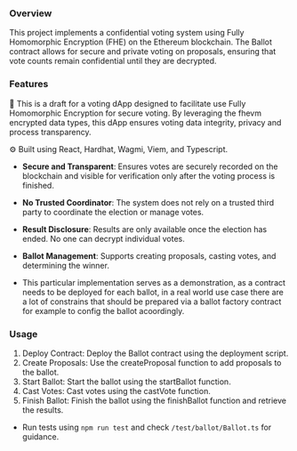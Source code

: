 

### Overview

This project implements a confidential voting system using Fully Homomorphic Encryption (FHE) on the Ethereum blockchain. The Ballot contract allows for secure and private voting on proposals, ensuring that vote counts remain confidential until they are decrypted.

### Features

🧪 This is a draft for a voting dApp designed to facilitate use Fully Homomorphic Encryption for secure voting. By leveraging the fhevm encrypted data types, this dApp ensures voting data integrity, privacy and process transparency.

⚙️ Built using React, Hardhat, Wagmi, Viem, and Typescript.

- **Secure and Transparent**: Ensures votes are securely recorded on the blockchain and visible for verification only after the voting process is finished.

- **No Trusted Coordinator**: The system does not rely on a trusted third party to coordinate the election or manage votes.

- **Result Disclosure**: Results are only available once the election has ended. No one can decrypt individual votes.

- **Ballot Management**: Supports creating proposals, casting votes, and determining the winner.

- This particular implementation serves as a demonstration, as a contract needs to be deployed for each ballot, in a real world use case there are a lot of constrains that should be prepared via a ballot factory contract for example to config the ballot acoordingly.

### Usage

1. Deploy Contract: Deploy the Ballot contract using the deployment script.
2. Create Proposals: Use the createProposal function to add proposals to the ballot.
3. Start Ballot: Start the ballot using the startBallot function.
4. Cast Votes: Cast votes using the castVote function.
5. Finish Ballot: Finish the ballot using the finishBallot function and retrieve the results.

- Run tests using `npm run test` and check `/test/ballot/Ballot.ts` for guidance.
